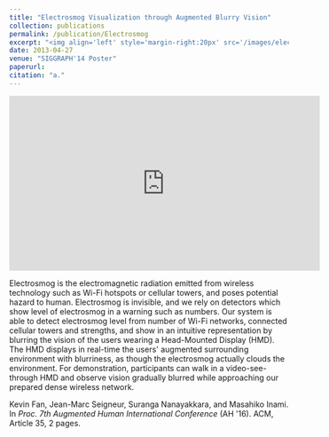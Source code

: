 ```yaml
---
title: "Electrosmog Visualization through Augmented Blurry Vision"
collection: publications
permalink: /publication/Electrosmog
excerpt: "<img align='left' style='margin-right:20px' src='/images/electrosmog.jpg'>In this project, we showcase how AR can be used to heighten our senses of the digital influences.<br> Published at AH 2016 Demo."
date: 2013-04-27
venue: "SIGGRAPH'14 Poster"
paperurl:
citation: "a."
---
```


<iframe width="560" height="315" src="https://www.youtube.com/embed/sxekaXnSqa4" title="YouTube video player" frameborder="0" allow="accelerometer; autoplay; clipboard-write; encrypted-media; gyroscope; picture-in-picture" allowfullscreen></iframe>

Electrosmog is the electromagnetic radiation emitted from wireless technology such as Wi-Fi hotspots or cellular towers, and poses potential hazard to human. Electrosmog is invisible, and we rely on detectors which show level of electrosmog in a warning such as numbers. Our system is able to detect electrosmog level from number of Wi-Fi networks, connected cellular towers and strengths, and show in an intuitive representation by blurring the vision of the users wearing a Head-Mounted Display (HMD). The HMD displays in real-time the users' augmented surrounding environment with blurriness, as though the electrosmog actually clouds the environment. For demonstration, participants can walk in a video-see-through HMD and observe vision gradually blurred while approaching our prepared dense wireless network.

Kevin Fan, Jean-Marc Seigneur, Suranga Nanayakkara, and Masahiko Inami. In *Proc. 7th Augmented Human International Conference* (AH '16). ACM, Article 35, 2 pages.